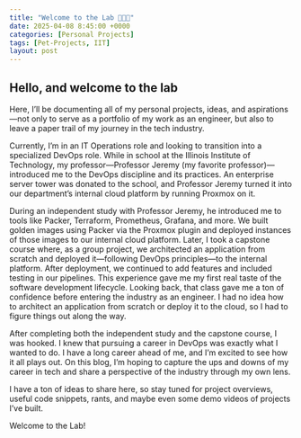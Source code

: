 ```yaml
---
title: "Welcome to the Lab 👨🏾‍🔬"
date: 2025-04-08 8:45:00 +0000
categories: [Personal Projects]
tags: [Pet-Projects, IIT]
layout: post
---
```


## Hello, and welcome to the lab

 Here, I’ll be documenting all of my personal projects, ideas, and aspirations—not only to serve as a portfolio of my work as an engineer, but also to leave a paper trail of my journey in the tech industry.

Currently, I’m in an IT Operations role and looking to transition into a specialized DevOps role. While in school at the Illinois Institute of Technology, my professor—Professor Jeremy (my favorite professor)—introduced me to the DevOps discipline and its practices. An enterprise server tower was donated to the school, and Professor Jeremy turned it into our department’s internal cloud platform by running Proxmox on it.

During an independent study with Professor Jeremy, he introduced me to tools like Packer, Terraform, Prometheus, Grafana, and more. We built golden images using Packer via the Proxmox plugin and deployed instances of those images to our internal cloud platform. Later, I took a capstone course where, as a group project, we architected an application from scratch and deployed it—following DevOps principles—to the internal platform. After deployment, we continued to add features and included testing in our pipelines. This experience gave me my first real taste of the software development lifecycle. Looking back, that class gave me a ton of confidence before entering the industry as an engineer. I had no idea how to architect an application from scratch or deploy it to the cloud, so I had to figure things out along the way.

After completing both the independent study and the capstone course, I was hooked. I knew that pursuing a career in DevOps was exactly what I wanted to do. I have a long career ahead of me, and I’m excited to see how it all plays out. On this blog, I’m hoping to capture the ups and downs of my career in tech and share a perspective of the industry through my own lens.

I have a ton of ideas to share here, so stay tuned for project overviews, useful code snippets, rants, and maybe even some demo videos of projects I’ve built.

Welcome to the Lab!
